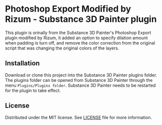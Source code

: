 # Photoshop Export Modified by Rizum - Substance 3D Painter plugin

This plugin is orinally from the Substance 3D Painter's Photoshop Export plugin modified by Rizum, it added an option to specify dilation amount when padding is turn off, and remove the color correction from the original script that was changing the original colors of the layers.

## Installation

Download or clone this project into the Substance 3D Painter plugins folder. The plugins folder can be opened from Substance 3D Painter through the menu ``Plugins/Plugins folder``. Substance 3D Painter needs to be restarted for the plugin to take effect.

## License

Distributed under the MIT license. See [LICENSE](LICENSE) file for more information.
